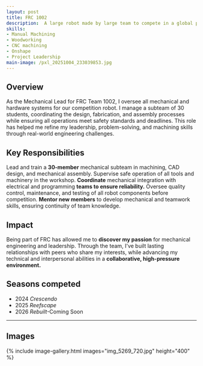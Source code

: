 ```yaml
---
layout: post
title: FRC 1002
description:  A large robot made by large team to compete in a global project of thousands of students
skills: 
- Manual Machining
- Woodworking
- CNC machining
- Onshape
- Project Leadership
main-image: /pxl_20251004_233039853.jpg
---
```

## Overview
As the Mechanical Lead for FRC Team 1002, I oversee all mechanical and hardware systems for our competition robot. I manage a subteam of 30 students, coordinating the design, fabrication, and assembly processes while ensuring all operations meet safety standards and deadlines. This role has helped me refine my leadership, problem-solving, and machining skills through real-world engineering challenges.
## Key Responsibilities
Lead and train a **30-member** mechanical subteam in machining, CAD design, and mechanical assembly.
Supervise safe operation of all tools and machinery in the workshop.
**Coordinate** mechanical integration with electrical and programming **teams to ensure reliability.**
Oversee quality control, maintenance, and testing of all robot components before competition.
**Mentor new members** to develop mechanical and teamwork skills, ensuring continuity of team knowledge.
## Impact
Being part of FRC has allowed me to **discover my passion** for mechanical engineering and leadership. Through the team, I’ve built lasting relationships with peers who share my interests, while advancing my technical and interpersonal abilities in a **collaborative, high-pressure environment.**
## Seasons competed
- 2024 *Crescendo*
- 2025 *Reefscape*
- 2026 *Rebuilt*-Coming Soon


---
## Images
{% include image-gallery.html images="img_5269_720.jpg" height="400" %} 
